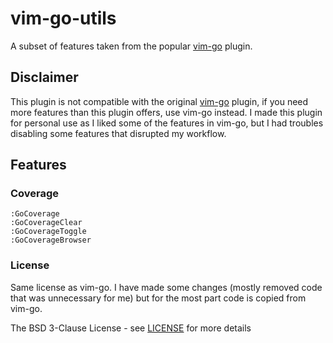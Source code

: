 # vim-go-utils

A subset of features taken from the popular [vim-go](https://github.com/fatih/vim-go) plugin.

## Disclaimer

This plugin is not compatible with the original [vim-go](https://github.com/fatih/vim-go) plugin, if you need more features than this
plugin offers, use vim-go instead. I made this plugin for personal use as I liked some of the features in vim-go, but I had troubles disabling some features that disrupted my workflow.

## Features

### Coverage

```
:GoCoverage
:GoCoverageClear
:GoCoverageToggle
:GoCoverageBrowser
```

### License

Same license as vim-go. I have made some changes (mostly removed code that was unnecessary for me) but for the most part code is copied from vim-go.

The BSD 3-Clause License - see [LICENSE](LICENSE) for more details
